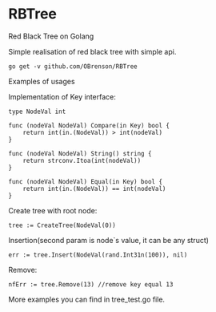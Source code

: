 # RBTree
Red Black Tree on Golang

Simple realisation of red black tree with simple api.

    go get -v github.com/OBrenson/RBTree

Examples of usages

Implementation of Key interface:

    type NodeVal int
    
    func (nodeVal NodeVal) Compare(in Key) bool {
    	return int(in.(NodeVal)) > int(nodeVal)
    }
    
    func (nodeVal NodeVal) String() string {
    	return strconv.Itoa(int(nodeVal))
    }
    
    func (nodeVal NodeVal) Equal(in Key) bool {
    	return int(in.(NodeVal)) == int(nodeVal)
    }

Create tree with root node:

    tree := CreateTree(NodeVal(0))
    
Insertion(second param is node`s value, it can be any struct)
    
    err := tree.Insert(NodeVal(rand.Int31n(100)), nil)
    
Remove:

    nfErr := tree.Remove(13) //remove key equal 13
    
More examples you can find in tree_test.go file.